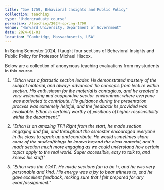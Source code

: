 ```yaml
---
title: "Gov 1759, Behavioral Insights and Public Policy"
collection: teaching
type: "Undergraduate course"
permalink: /teaching/2024-spring-1759
venue: "Harvard University, Department of Government"
date: 2024-01-01
location: "Cambridge, Massachusetts, USA"
---
```


In Spring Semester 2024, I taught four sections of Behavioral Insights and Public Policy for Professor Michael Hiscox.

Below are a collection of anonymous teaching evaluations from my students in this course. 

1. *"Ethan was a fantastic section leader. He demonstrated mastery of the subject material, and always advanced the concepts from lecture within section. His enthusiasm for the material is contagious, and he created a very welcoming and cooperative section environment where everyone was motivated to contribute. His guidance during the presentation process was extremely helpful, and the feedback he provided was invaluable. Ethan is certainly worthy of positions of higher responsibility within the department."*


2. *"Ethan is an amazing TF!! Right from the start, he made section engaging and fun, and throughout the semester encouraged everyone in the class to speak up and contribute. He would sometimes share some of the studies/things he knows beyond the class material, and it made section much more engaging as we could understand how certain topics apply to the real world. Super accessible, easy to talk to, and knows his stuff"*


3. *"Ethan was the GOAT. He made sections fun to be in, and he was very personable and kind. His energy was a joy to bear witness to, and he gave excellent feedback, making sure that I felt prepared for any exam/assignment."*

